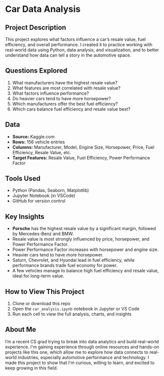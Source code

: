 # Car Data Analysis

## Project Description
This project explores what factors influence a car’s resale value, fuel efficiency, and overall performance. I created it to practice working with real-world data using Python, data analysis, and visualization, and to better understand how data can tell a story in the automotive space.
 

## Questions Explored
1. What manufacturers have the highest resale value?
2. What features are most correlated with resale value?
3. What factors influence performance?
4. Do heavier cars tend to have more horsepower?
5. Which manufacturers offer the best fuel efficiency?
6. Which cars balance fuel efficiency and resale value best?

## Data
- **Source:** Kaggle.com
- **Rows:** 156 vehicle entries
- **Columns:** Manufacturer, Model, Engine Size, Horsepower, Price, Fuel Efficiency, Resale Value, etc.
- **Target Features:** Resale Value, Fuel Efficiency, Power Performance Factor

## Tools Used
- Python (Pandas, Seaborn, Matplotlib)
- Jupyter Notebook (in VSCode)
- GitHub for version control

## Key Insights
- **Porsche** has the highest resale value by a significant margin, followed by Mercedes-Benz and BMW.
- Resale value is most strongly influenced by price, horsepower, and Power Performance Factor.
- Power Performance Factor increases with horsepower and engine size.
- Heavier cars tend to have more horsepower.
- Saturn, Chevrolet, and Hyundai lead in fuel efficiency, while performance brands trade fuel economy for power.
- A few vehicles manage to balance high fuel efficiency and resale value, ideal for long-term value.

## How to View This Project

1. Clone or download this repo
2. Open the `car_analysis.ipynb` notebook in Jupyter or VS Code
3. Run each cell to view the full analysis, charts, and insights

##  About Me
I’m a recent CS grad trying to break into data analytics and build real-world experience. I'm gaining experience through online resources and hands-on projects like this one, which allow me to explore how data connects to real-world industries, especially automotive performance and technology. I made this project to show that I'm curious, willing to learn, and excited to keep growing in this field.

